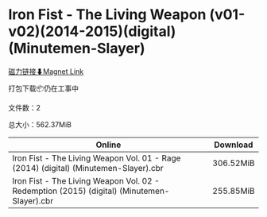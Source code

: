 # Iron Fist - The Living Weapon (v01-v02)(2014-2015)(digital)(Minutemen-Slayer)

[磁力链接⬇Magnet Link](magnet:?xt=urn:btih:431751745015c351f7e5dbf12d9c73447551bc03&dn=Iron%20Fist%20-%20The%20Living%20Weapon%20%28v01-v02%29%282014-2015%29%28digital%29%28Minutemen-Slayer%29)

打包下载📦仍在工事中

文件数：2

总大小：562.37MiB

Online | Download
--- | ---
Iron Fist - The Living Weapon Vol. 01 - Rage (2014) (digital) (Minutemen-Slayer).cbr | 306.52MiB
Iron Fist - The Living Weapon Vol. 02 - Redemption (2015) (digital) (Minutemen-Slayer).cbr | 255.85MiB